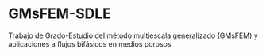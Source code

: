 # GMsFEM-SDLE
Trabajo de Grado-Estudio del método multiescala generalizado (GMsFEM) y aplicaciones a flujos bifásicos en medios porosos
